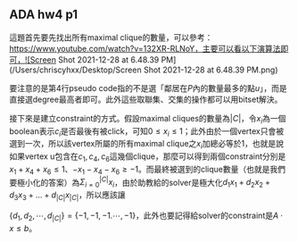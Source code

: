 ## ADA hw4 p1

這題首先要先找出所有maximal clique的數量，可以參考：https://www.youtube.com/watch?v=132XR-RLNoY，主要可以看以下演算法即可，![Screen Shot 2021-12-28 at 6.48.39 PM](/Users/chriscyhxx/Desktop/Screen Shot 2021-12-28 at 6.48.39 PM.png)

要注意的是第4行pseudo code指的不是選「鄰居在$P$內的數量最多的點$u$」，而是直接選degree最高者即可。此外這些取聯集、交集的操作都可以用bitset解決。

接下來是建立constraint的方式。假設maximal cliques的數量為$|C|$，令$x_i$為一個boolean表示$c_i$是否最後有被click，可知$0\leq x_i\leq1$；此外由於一個vertex只會被選到一次，所以該vertex所屬的所有maximal clique之$x_i$加總必等於1，也就是說如果vertex u包含在$c_1, c_4, c_6$這幾個clique，那麼可以得到兩個constraint分別是$x_1+x_4+x_6\leq 1$、$-x_1-x_4-x_6\geq -1$。而最終被選到的clique數量（也就是我們要極小化的答案）為$\Sigma^{|C|}_{i=0}x_i$，由於助教給的solver是極大化$d_1x_1+d_2x_2+d_3x_3+...+d_{|C|}x_{|C|}$，所以應該讓

$\{d_1, d_2, \cdots, d_{|C|}\}=\{-1, -1, -1. \cdots, -1\}$，此外也要記得給solver的constraint是$A\cdot x \leq b$。





